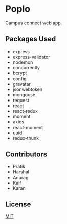# Poplo
Campus connect web app.

## Packages Used
* express
* express-validator
* nodemon
* concurrently
* bcrypt
* config
* gravatar
* jsonwebtoken
* mongoose
* request
* react
* react-redux
* moment
* axios
* react-moment
* uuid
* redux-thunk

## Contributors
* Pratik
* Harshal
* Anurag
* Kaif
* Karan

## License
[MIT](https://choosealicense.com/licenses/mit/)
